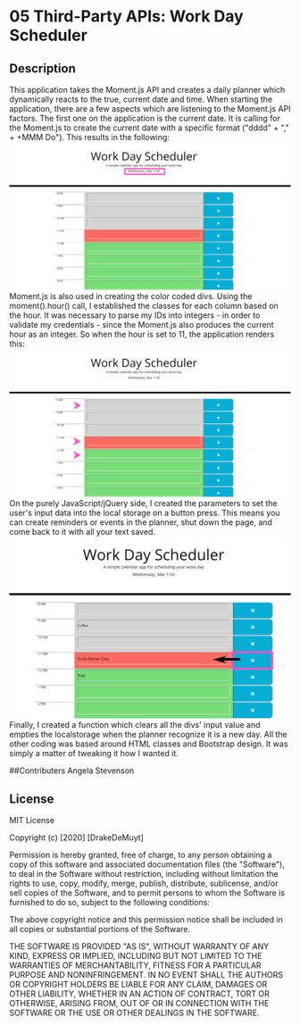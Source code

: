 # 05 Third-Party APIs: Work Day Scheduler
## Description
This application takes the Moment.js API and creates a daily planner which dynamically reacts to the true, current date and time.
When starting the application, there are a few aspects which are listening to the Moment.js API factors. 
The first one on the application is the current date. 
It is calling for the Moment.js to create the current date with a specific format ("dddd" + "," + +MMM Do"). This results in the following:
<br>
<img src="./Assets/planner_current-day.png">
<br>
Moment.js is also used in creating the color coded divs. 
Using the moment().hour() call, I established the classes for each column based on the hour.
It was necessary to parse my IDs into integers - in order to validate my credentials - since the Moment.js also produces the current hour as an integer.
So when the hour is set to 11, the application renders this:
<br>
<img src="./Assets/planner_hour.png">
<br>
On the purely JavaScript/jQuery side, I created the parameters to set the user's input data into the local storage on a button press.
This means you can create reminders or events in the planner, shut down the page, and come back to it with all your text saved.
<br>
<img src="./Assets/planner_localstorage-set.png">
<br>
Finally, I created a function which clears all the divs' input value and empties the localstorage when the planner recognize it is a new day.
All the other coding was based around HTML classes and Bootstrap design. It was simply a matter of tweaking it how I wanted it.


##Contributers
Angela Stevenson 

## License
MIT License

Copyright (c) [2020] [DrakeDeMuyt]

Permission is hereby granted, free of charge, to any person obtaining a copy
of this software and associated documentation files (the "Software"), to deal
in the Software without restriction, including without limitation the rights
to use, copy, modify, merge, publish, distribute, sublicense, and/or sell
copies of the Software, and to permit persons to whom the Software is
furnished to do so, subject to the following conditions:

The above copyright notice and this permission notice shall be included in all
copies or substantial portions of the Software.

THE SOFTWARE IS PROVIDED "AS IS", WITHOUT WARRANTY OF ANY KIND, EXPRESS OR
IMPLIED, INCLUDING BUT NOT LIMITED TO THE WARRANTIES OF MERCHANTABILITY,
FITNESS FOR A PARTICULAR PURPOSE AND NONINFRINGEMENT. IN NO EVENT SHALL THE
AUTHORS OR COPYRIGHT HOLDERS BE LIABLE FOR ANY CLAIM, DAMAGES OR OTHER
LIABILITY, WHETHER IN AN ACTION OF CONTRACT, TORT OR OTHERWISE, ARISING FROM,
OUT OF OR IN CONNECTION WITH THE SOFTWARE OR THE USE OR OTHER DEALINGS IN THE
SOFTWARE.

